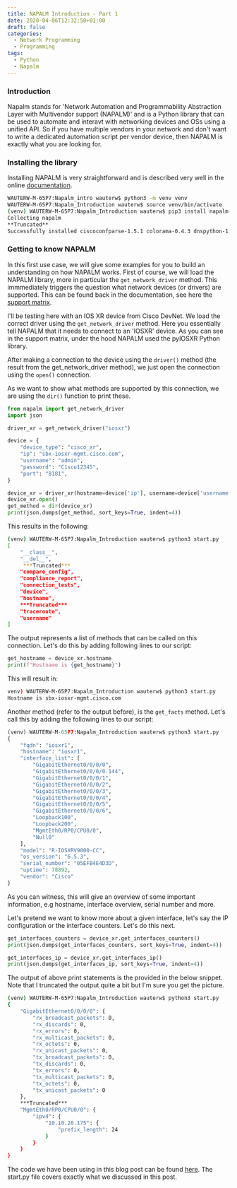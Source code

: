 ```yaml
---
title: NAPALM Introduction - Part 1
date: 2020-04-06T12:32:50+01:00
draft: false
categories:
  - Network Programming
  - Programming
tags:
  - Python
  - Napalm
---
```

### Introduction
Napalm stands for 'Network Automation and Programmability Abstraction Layer with Multivendor support (NAPALM)' and is a Python library that can be used to automate and interavt with networking devices and OSs using a unified API. So if you have multiple vendors in your network and don't want to write a dedicated automation script per vendor device, then NAPALM is exactly what you are looking for.

### Installing the library
Installing NAPALM is very straightforward and is described very well in the online [documentation](https://napalm.readthedocs.io/en/latest/installation/). 
```bash
WAUTERW-M-65P7:Napalm_intro wauterw$ python3 -m venv venv
WAUTERW-M-65P7:Napalm_Introduction wauterw$ source venv/bin/activate
(venv) WAUTERW-M-65P7:Napalm_Introduction wauterw$ pip3 install napalm
Collecting napalm
**Truncated**
Successfully installed ciscoconfparse-1.5.1 colorama-0.4.3 dnspython-1.16.0 junos-eznc-2.2.1 napalm-2.5.0 netaddr-0.7.19 netmiko-2.4.2 nxapi-plumbing-0.5.2 passlib-1.7.2 pyIOSXR-0.53 pyYAML-5.3.1 pyeapi-0.8.3
```

### Getting to know NAPALM
In this first use case, we will give some examples for you to build an understanding on how NAPALM works. First of course, we will load the NAPALM library, more in particular the `get_network_driver` method. This immmediately triggers the question what network devices (or drivers) are supported. This can be found back in the documentation, see here the [support matrix](https://napalm.readthedocs.io/en/latest/support/index.html).

I'll be testing here with an IOS XR device from Cisco DevNet. We load the correct driver using the `get_network_driver` method. Here you essentially tell NAPALM that it needs to connect to an 'IOSXR' device. As you can see in the support matrix, under the hood NAPALM used the pyIOSXR Python library.

After making a connection to the device using the `driver()` method (the result from the get_network_driver method), we just open the connection using the `open()` connection. 

As we want to show what methods are supported by this connection, we are using the `dir()` function to print these.

```python
from napalm import get_network_driver
import json

driver_xr = get_network_driver("iosxr")

device = {
    "device_type": "cisco_xr",
    "ip": "sbx-iosxr-mgmt.cisco.com",
    "username": "admin",
    "password": "C1sco12345",
    "port": "8181",
}

device_xr = driver_xr(hostname=device['ip'], username=device['username'], password=device['password'], optional_args={'port':device['port']})
device_xr.open()
get_method = dir(device_xr)
print(json.dumps(get_method, sort_keys=True, indent=4))
```
This results in the following:

```bash
(venv) WAUTERW-M-65P7:Napalm_Introduction wauterw$ python3 start.py 
[
    "__class__",
    "__del__",
     ***Truncated***
    "compare_config",
    "compliance_report",
    "connection_tests",
    "device",
    "hostname",
    ***Truncated***
    "traceroute",
    "username"
]
```
The output represents a list of methods that can be called on this connection. Let's do this by adding following lines to our script:

```python
get_hostname = device_xr.hostname
print(f"Hostname is {get_hostname}")
```
This will result in:
```bash
venv) WAUTERW-M-65P7:Napalm_Introduction wauterw$ python3 start.py 
Hostname is sbx-iosxr-mgmt.cisco.com
```
Another method (refer to the output before), is the `get_facts` method. Let's call this by adding the following lines to our script:
```python
(venv) WAUTERW-M-65P7:Napalm_Introduction wauterw$ python3 start.py 
{
    "fqdn": "iosxr1",
    "hostname": "iosxr1",
    "interface_list": [
        "GigabitEthernet0/0/0/0",
        "GigabitEthernet0/0/0/0.144",
        "GigabitEthernet0/0/0/1",
        "GigabitEthernet0/0/0/2",
        "GigabitEthernet0/0/0/3",
        "GigabitEthernet0/0/0/4",
        "GigabitEthernet0/0/0/5",
        "GigabitEthernet0/0/0/6",
        "Loopback100",
        "Loopback200",
        "MgmtEth0/RP0/CPU0/0",
        "Null0"
    ],
    "model": "R-IOSXRV9000-CC",
    "os_version": "6.5.3",
    "serial_number": "05EFB4E4D3D",
    "uptime": 78892,
    "vendor": "Cisco"
}
```
As you can witness, this will give an overview of some important information, e.g hostname, interface overview, serial number and more. 

Let's pretend we want to know more about a given interface, let's say the IP configuration or the interface counters. Let's do this next.

```python
get_interfaces_counters = device_xr.get_interfaces_counters()
print(json.dumps(get_interfaces_counters, sort_keys=True, indent=4))

get_interfaces_ip = device_xr.get_interfaces_ip()
print(json.dumps(get_interfaces_ip, sort_keys=True, indent=4))
```
The output of above print statements is the provided in the below snippet. Note that I truncated the output quite a bit but I'm sure you get the picture.

```bash
(venv) WAUTERW-M-65P7:Napalm_Introduction wauterw$ python3 start.py 
{
    "GigabitEthernet0/0/0/0": {
        "rx_broadcast_packets": 0,
        "rx_discards": 0,
        "rx_errors": 0,
        "rx_multicast_packets": 0,
        "rx_octets": 0,
        "rx_unicast_packets": 0,
        "tx_broadcast_packets": 0,
        "tx_discards": 0,
        "tx_errors": 0,
        "tx_multicast_packets": 0,
        "tx_octets": 0,
        "tx_unicast_packets": 0
    },
    ***Truncated***
    "MgmtEth0/RP0/CPU0/0": {
        "ipv4": {
            "10.10.20.175": {
                "prefix_length": 24
            }
        }
    }
}
```
The code we have been using in this blog post can be found [here](https://github.com/wiwa1978/blog-hugo-netlify-code/tree/master/Napalm_Introduction). The start.py file covers exactly what we discussed in this post.